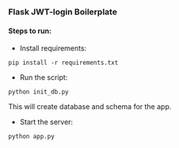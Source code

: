 ### Flask JWT-login Boilerplate

#### Steps to run:

* Install requirements:
```
pip install -r requirements.txt
```

* Run the script:
```
python init_db.py
```

This will create database and schema for the app.

* Start the server:
```
python app.py
```